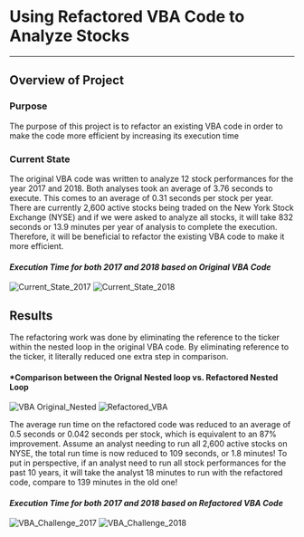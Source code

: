 # Using Refactored VBA Code to Analyze Stocks
---
## **Overview of Project**
### Purpose
The purpose of this project is to refactor an existing VBA code in order to make the code more efficient by increasing its execution time
### Current State
The original VBA code was written to analyze 12 stock performances for the year 2017 and 2018. Both analyses took an average of 3.76 seconds to execute. This comes to an average of 0.31 seconds per stock per year. There are currently 2,600 active stocks being traded on the New York Stock Exchange (NYSE) and if we were asked to analyze all stocks, it will take 832 seconds or 13.9 minutes per year of analysis to complete the execution. Therefore, it will be beneficial to refactor the existing VBA code to make it more efficient.
#### *Execution Time for both 2017 and 2018 based on Original VBA Code*
![Current_State_2017](https://user-images.githubusercontent.com/70525492/93630787-2b0c2d00-f9b0-11ea-97f4-95db4ee4930b.png)
![Current_State_2018](https://user-images.githubusercontent.com/70525492/93630788-2b0c2d00-f9b0-11ea-9b6f-287184d4a6e4.png)
## **Results**
The refactoring work was done by eliminating the reference to the ticker within the nested loop in the original VBA code. By eliminating reference to the ticker, it literally reduced one extra step in comparison. 
#### *Comparison between the Orignal Nested loop vs. Refactored Nested Loop
![VBA Original_Nested](https://user-images.githubusercontent.com/70525492/93631484-49265d00-f9b1-11ea-9455-6ceefb8944ae.png)
![Refactored_VBA](https://user-images.githubusercontent.com/70525492/93631821-dff31980-f9b1-11ea-98a7-a1b897398260.png)

The average run time on the refactored code was reduced to an average of 0.5 seconds or 0.042 seconds per stock, which is equivalent to an 87% improvement. Assume an analyst needing to run all 2,600 active stocks on NYSE, the total run time is now reduced to 109 seconds, or 1.8 minutes! To put in perspective, if an analyst need to run all stock performances for the past 10 years, it will take the analyst 18 minutes to run with the refactored code, compare to 139 minutes in the old one!
#### *Execution Time for both 2017 and 2018 based on Refactored VBA Code*
![VBA_Challenge_2017](https://user-images.githubusercontent.com/70525492/93630422-aa4d3100-f9af-11ea-8b0c-8750dd9290e4.png)
![VBA_Challenge_2018](https://user-images.githubusercontent.com/70525492/93630426-aae5c780-f9af-11ea-8a7b-6c74314b1ab0.png)

